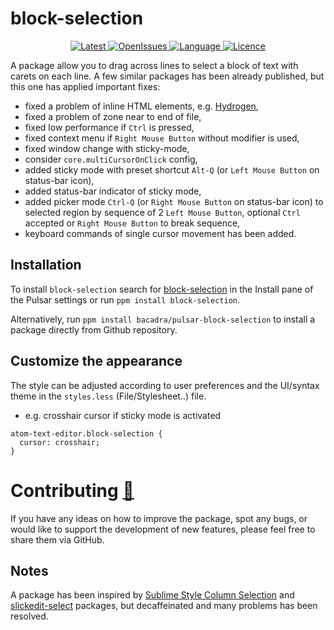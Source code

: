 # block-selection

<p align="center">
  <a href="https://github.com/bacadra/pulsar-block-selection/tags">
  <img src="https://img.shields.io/github/v/tag/bacadra/pulsar-block-selection?style=for-the-badge&label=Latest&color=blue" alt="Latest">
  </a>
  <a href="https://github.com/bacadra/pulsar-block-selection/issues">
  <img src="https://img.shields.io/github/issues-raw/bacadra/pulsar-block-selection?style=for-the-badge&color=blue" alt="OpenIssues">
  </a>
  <a href="https://github.com/bacadra/pulsar-block-selection/blob/master/package.json">
  <img src="https://img.shields.io/github/languages/top/bacadra/pulsar-block-selection?style=for-the-badge&color=blue" alt="Language">
  </a>
  <a href="https://github.com/bacadra/pulsar-block-selection/blob/master/LICENSE">
  <img src="https://img.shields.io/github/license/bacadra/pulsar-block-selection?style=for-the-badge&color=blue" alt="Licence">
  </a>
</p>

A package allow you to drag across lines to select a block of text with carets on each line. A few similar packages has been already published, but this one has applied important fixes:

* fixed a problem of inline HTML elements, e.g. [Hydrogen](https://github.com/nteract/hydrogen),
* fixed a problem of zone near to end of file,
* fixed low performance if `Ctrl` is pressed,
* fixed context menu if `Right Mouse Button` without modifier is used,
* fixed window change with sticky-mode,
* consider `core.multiCursorOnClick` config,
* added sticky mode with preset shortcut `Alt-Q` (or `Left Mouse Button` on status-bar icon),
* added status-bar indicator of sticky mode,
* added picker mode `Ctrl-Q` (or `Right Mouse Button` on status-bar icon) to selected region by sequence of 2 `Left Mouse Button`, optional `Ctrl` accepted or `Right Mouse Button` to break sequence,
* keyboard commands of single cursor movement has been added.

## Installation

To install `block-selection` search for [block-selection](https://web.pulsar-edit.dev/packages/block-selection) in the Install pane of the Pulsar settings or run `ppm install block-selection`.

Alternatively, run `ppm install bacadra/pulsar-block-selection` to install a package directly from Github repository.

## Customize the appearance

The style can be adjusted according to user preferences and the UI/syntax theme in the `styles.less` (File/Stylesheet..) file.

* e.g. crosshair cursor if sticky mode is activated

```less
atom-text-editor.block-selection {
  cursor: crosshair;
}
```

# Contributing [🍺](https://www.buymeacoffee.com/asiloisad)

If you have any ideas on how to improve the package, spot any bugs, or would like to support the development of new features, please feel free to share them via GitHub.

## Notes

A package has been inspired by [Sublime Style Column Selection](https://github.com/bigfive/atom-sublime-select) and [slickedit-select](https://github.com/virtualthoughts/slickedit-select) packages, but decaffeinated and many problems has been resolved.
